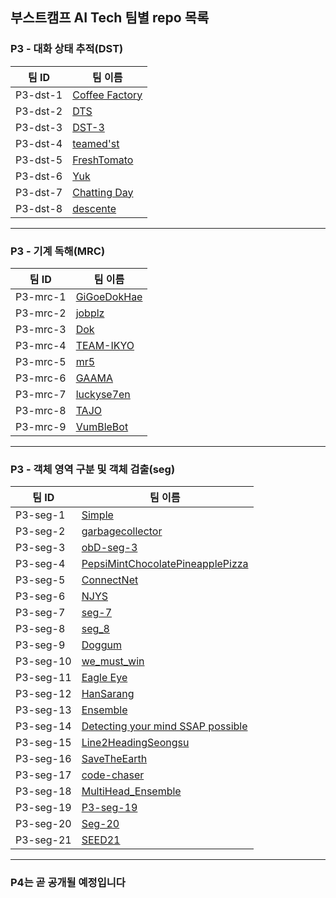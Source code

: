 ## 부스트캠프 AI Tech 팀별 repo 목록

### P3 - 대화 상태 추적(DST)

| 팀 ID      | 팀 이름                             |
|-----------|------------------------------------|
| P3-dst-1  | [Coffee Factory                   ](https://github.com/bcaitech1/p3-dst-coffee-factory                       ) |
| P3-dst-2  | [DTS                              ](https://github.com/bcaitech1/p3-dst-dts                                  ) |
| P3-dst-3  | [DST-3                            ](https://github.com/bcaitech1/p3-dst-dst-3                                ) |
| P3-dst-4  | [teamed'st                        ](https://github.com/bcaitech1/p3-dst-teamed-st                            ) |
| P3-dst-5  | [FreshTomato                      ](https://github.com/bcaitech1/p3-dst-freshtomato                          ) |
| P3-dst-6  | [Yuk                              ](https://github.com/bcaitech1/p3-dst-yuk                                  ) |
| P3-dst-7  | [Chatting Day                     ](https://github.com/bcaitech1/p3-dst-chatting-day                         ) |
| P3-dst-8  | [descente                         ](https://github.com/bcaitech1/p3-dst-descente                             ) |

---------------

### P3 - 기계 독해(MRC)

| 팀 ID      | 팀 이름                             |
|-----------|------------------------------------|
| P3-mrc-1  | [GiGoeDokHae                      ](https://github.com/bcaitech1/p3-mrc-gigoedokhae                          ) |
| P3-mrc-2  | [jobplz                           ](https://github.com/bcaitech1/p3-mrc-jobplz                               ) |
| P3-mrc-3  | [Dok                              ](https://github.com/bcaitech1/p3-mrc-dok                                  ) |
| P3-mrc-4  | [TEAM-IKYO                        ](https://github.com/bcaitech1/p3-mrc-team-ikyo                            ) |
| P3-mrc-5  | [mr5                              ](https://github.com/bcaitech1/p3-mrc-mr5                                  ) |
| P3-mrc-6  | [GAAMA                            ](https://github.com/bcaitech1/p3-mrc-gaama/                               ) |
| P3-mrc-7  | [luckyse7en                       ](https://github.com/bcaitech1/p3-mrc-mrc-7-luckyse7en                     ) |
| P3-mrc-8  | [TAJO                             ](https://github.com/bcaitech1/p3-mrc-tajo                                 ) |
| P3-mrc-9  | [VumBleBot                        ](https://github.com/bcaitech1/p3-mrc-vumblebot                            ) |

---------------

### P3 - 객체 영역 구분 및 객체 검출(seg)

| 팀 ID      | 팀 이름                             |
|-----------|------------------------------------|
| P3-seg-1  | [Simple                           ](https://github.com/bcaitech1/p3-ims-obd-simple                           ) |
| P3-seg-2  | [garbagecollector                 ](https://github.com/bcaitech1/p3-ims-obd-garbagecollector                 ) |
| P3-seg-3  | [obD-seg-3                        ](https://github.com/bcaitech1/p3-ims-obd-obd-seg-3                        ) |
| P3-seg-4  | [PepsiMintChocolatePineapplePizza ](https://github.com/bcaitech1/p3-ims-obd-pepsimintchocolatepineapplepizza ) |
| P3-seg-5  | [ConnectNet                       ](https://github.com/bcaitech1/p3-ims-obd-connectnet                       ) |
| P3-seg-6  | [NJYS                             ](https://github.com/bcaitech1/p3-ims-obd-njys                             ) |
| P3-seg-7  | [seg-7                            ](https://github.com/bcaitech1/p3-ims-obd-p3-seg-7                         ) |
| P3-seg-8  | [seg_8                            ](https://github.com/bcaitech1/p3-ims-obd-seg_8                            ) |
| P3-seg-9  | [Doggum                           ](https://github.com/bcaitech1/p3-ims-obd-doggum                           ) |
| P3-seg-10 | [we_must_win                      ](https://github.com/bcaitech1/p3-ims-obd-we_must_win                      ) |
| P3-seg-11 | [Eagle Eye                        ](https://github.com/bcaitech1/p3-ims-obd-eagle-eye                        ) |
| P3-seg-12 | [HanSarang                        ](https://github.com/bcaitech1/p3-ims-obd-hansarang                        ) |
| P3-seg-13 | [Ensemble                         ](https://github.com/bcaitech1/p3-ims-obd-ensemble                         ) |
| P3-seg-14 | [Detecting your mind SSAP possible](https://github.com/bcaitech1/p3-ims-obd-detecting-your-mind-ssap-possible) |
| P3-seg-15 | [Line2HeadingSeongsu              ](https://github.com/orgs/bcaitech1/teams/line2headingseongsu              ) |
| P3-seg-16 | [SaveTheEarth                     ](https://github.com/bcaitech1/p3-ims-obd-savetheearth                     ) |
| P3-seg-17 | [code-chaser                      ](https://github.com/bcaitech1/p3-ims-obd-code-chaser                      ) |
| P3-seg-18 | [MultiHead_Ensemble               ](https://github.com/bcaitech1/p3-ims-obd-multihead_ensemble               ) |
| P3-seg-19 | [P3-seg-19                        ](https://github.com/bcaitech1/p3-ims-obd-p3-seg-19                        ) |
| P3-seg-20 | [Seg-20                           ](https://github.com/bcaitech1/p3-ims-obd-seg-20                           ) |
| P3-seg-21 | [SEED21                           ](https://github.com/bcaitech1/p3-ims-obd-seed21                           ) |

------------------------

### P4는 곧 공개될 예정입니다
